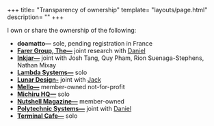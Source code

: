 +++
title= "Transparency of ownership"
template= "layouts/page.html"
description= ""
+++

I own or share the ownership of the following:
  - **doamatto—** sole, pending registration in France
  - **[Farer Group, The—](https://farer.group)** joint research with [Daniel](https://daniel.cafe)
  - **[Inkjar—](https://inkjar.org)** joint with Josh Tang, Quy Pham, Rion Suenaga-Stephens, Nathan Mixay
  - **[Lambda Systems—](https://github.com/lambda-sys)** solo
  - **[Lunar Design-](https://github.com/designbylunar)** joint with [Jack](https://jackmerrill.com)
  - **[Mello—](https://github.com/getmelloapp)** member-owned not-for-profit
  - **[Michiru HQ—](https://michiruhq.com)** solo
  - **[Nutshell Magazine—](https://nutshellmag.com)** member-owned
  - **[Polytechnic Systems—](https://polytechnic.systems)** joint with [Daniel](https://daniel.cafe)
  - **[Terminal Cafe—](https://theterminal.cafe)** solo
